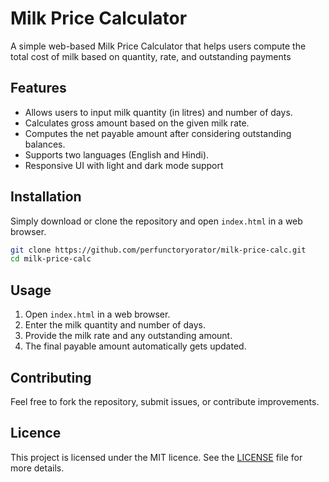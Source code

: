 # Milk Price Calculator

A simple web-based Milk Price Calculator that helps users compute the total cost of milk based on quantity, rate, and outstanding payments

## Features
- Allows users to input milk quantity (in litres) and number of days.
- Calculates gross amount based on the given milk rate.
- Computes the net payable amount after considering outstanding balances.
- Supports two languages (English and Hindi).
- Responsive UI with light and dark mode support

## Installation
Simply download or clone the repository and open `index.html` in a web browser.

```bash
git clone https://github.com/perfunctoryorator/milk-price-calc.git
cd milk-price-calc
```

## Usage
1. Open `index.html` in a web browser.
2. Enter the milk quantity and number of days.
3. Provide the milk rate and any outstanding amount.
4. The final payable amount automatically gets updated.

## Contributing
Feel free to fork the repository, submit issues, or contribute improvements.

## Licence
This project is licensed under the MIT licence. See the [LICENSE](LICENSE) file for more details.
